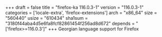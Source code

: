 +++
draft = false
title = "firefox-ka 116.0.3-1"
version = "116.0.3-1"
categories = ['locale-extra', 'firefox-extensions']
arch = "x86_64"
size = "560440"
usize = "610434"
sha1sum = "3180f44aba4d5e6fa8fcf82861454f256ad8d672"
depends = "['firefox>=116.0.3']"
+++
Georgian language support for Firefox